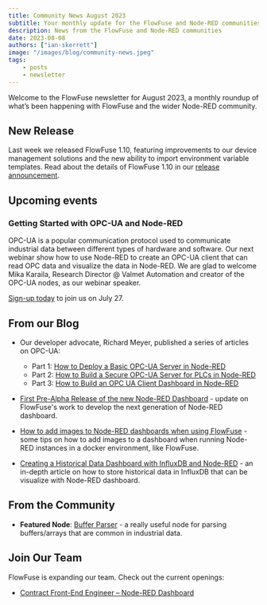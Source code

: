 ```yaml
---
title: Community News August 2023
subtitle: Your monthly update for the FlowFuse and Node-RED communities
description: News from the FlowFuse and Node-RED communities
date: 2023-08-08
authors: ["ian-skerrett"]
image: "/images/blog/community-news.jpeg"
tags:
    - posts
    - newsletter
---
```


Welcome to the FlowFuse newsletter for August 2023, a monthly roundup of what’s been happening with FlowFuse and the wider Node-RED community. 

<!--more-->

## New Release

Last week we released FlowFuse 1.10, featuring improvements to our device management solutions and the new ability to import environment variable templates. Read about the details of FlowFuse 1.10 in our [release announcement](/blog/2023/08/flowforge-1-10-release/). 

## Upcoming events

### Getting Started with OPC-UA and Node-RED

OPC-UA is a popular communication protocol used to communicate industrial data between different types of hardware and software. Our next webinar show how to use Node-RED to create an OPC-UA client that can read OPC data and visualize the data in Node-RED. We are glad to welcome Mika Karaila, Research Director @ Valmet Automation and creator of the OPC-UA nodes, as our webinar speaker. 

[Sign-up today](/webinars/2023/getting-started-opcua-node-red/) to join us on July 27. 


## From our Blog

- Our developer advocate, Richard Meyer, published a series of articles on OPC-UA:
  - Part 1: [How to Deploy a Basic OPC-UA Server in Node-RED](/blog/2023/07/how-to-deploy-a-basic-opc-ua-server-in-node-red/)
  - Part 2: [How to Build a Secure OPC-UA Server for PLCs in Node-RED](/node-red/protocol/opa-ua/)
  - Part 3: [How to Build an OPC UA Client Dashboard in Node-RED](/blog/2023/07/how-to-build-a-opc-client-dashboard-in-node-red/)



- [First Pre-Alpha Release of the new Node-RED Dashboard](/blog/2023/07/dashboard-0-1-release/) - update on FlowFuse's work to develop the next generation of Node-RED dashboard.

- [How to add images to Node-RED dashboards when using FlowFuse](/blog/2023/07/images-in-node-red-dashboards/) - some tips on how to add images to a dashboard when running Node-RED instances in a docker environment, like FlowFuse.

- [Creating a Historical Data Dashboard with InfluxDB and Node-RED](/blog/2023/07/influxdb-historical-data/) - an in-depth article on how to store historical data in InfluxDB that can be visualize with Node-RED dashboard.


## From the Community

- **Featured Node**: [Buffer Parser](https://flows.nodered.org/node/node-red-contrib-buffer-parser) - a really useful node for parsing buffers/arrays that are common in industrial data.


## Join Our Team
FlowFuse is expanding our team. Check out the current openings:

- [Contract Front-End Engineer – Node-RED Dashboard](https://boards.greenhouse.io/flowfuse/jobs/4911532004)
